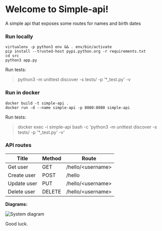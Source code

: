 
# Welcome to Simple-api!

A simple api that exposes some routes for names and birth dates

### Run locally

	virtualenv -p python3 env && . env/bin/activate
    pip install --trusted-host pypi.python.org -r requirements.txt
    cd src
    python3 app.py 
    
Run tests:

  > python3 -m unittest discover -s tests/ -p '*_test.py' -v

### Run in docker

    docker build -t simple-api .
    docker run -d --name simple-api -p 8080:8080 simple-api

Run tests:

  > docker exec -i simple-api bash -c 'python3 -m unittest discover -s tests/ -p '*_test.py' -v'    
    

### API routes

|      Title          |Method                          |Route                         |
|----------------|-------------------------------|-----------------------------|
|Get user|GET            |/hello/\<username>            |
|Create user          |POST            |/hello            |
|Update user          |PUT|/hello/\<username>|
|Delete user          |DELETE|/hello/\<username>|


**Diagrams:**

![System diagram](https://i.ibb.co/XX1Dmfv/Aws-diagram.png)

Good luck.
